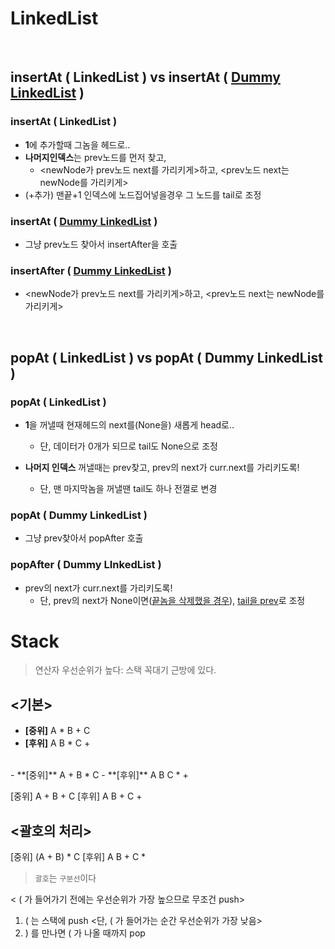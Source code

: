 # LinkedList
&nbsp;
## insertAt ( LinkedList ) vs insertAt ( <u>Dummy LinkedList</u> )

### insertAt ( LinkedList )
- **1**에 추가할때 그놈을 헤드로..
- **나머지인덱스**는 prev노드를 먼저 찾고, 
  - <newNode가 prev노드 next를 가리키게>하고, <prev노드 next는 newNode를 가리키게>
- (+추가) 맨끝+1 인덱스에 노드집어넣을경우 그 노드를 tail로 조정

### insertAt ( <u>Dummy LinkedList</u> )

- 그냥 prev노드 찾아서 insertAfter을 호출

### insertAfter ( <u>Dummy LinkedList</u> )

- <newNode가 prev노드 next를 가리키게>하고, <prev노드 next는 newNode를 가리키게>

&nbsp;&nbsp;&nbsp;


## popAt ( LinkedList ) vs popAt ( Dummy LinkedList )

### popAt ( LinkedList )
- **1**을 꺼낼때 현재헤드의 next를(None을) 새롭게 head로..
  - 단, 데이터가 0개가 되므로 tail도 None으로 조정

- **나머지 인덱스** 꺼낼때는 prev찾고, prev의 next가 curr.next를 가리키도록!
  - 단, 맨 마지막놈을 꺼낼땐 tail도 하나 전껄로 변경

### popAt ( Dummy LinkedList )

- 그냥 prev찾아서 popAfter 호출

### popAfter ( Dummy LInkedList )

- prev의 next가 curr.next를 가리키도록!
  - 단, prev의 next가 None이면(<u>끝놈을 삭제했을 경우</u>), <u>tail을 prev</u>로 조정

# Stack

> 연산자 우선순위가 높다: 스택 꼭대기 근방에 있다.

## <기본>
- **[중위]** A * B + C
- **[후위]** A B * C +
<br />
- **[중위]** A + B * C
- **[후위]** A B C * +

[중위] A + B + C
[후위] A B + C +

## <괄호의 처리>
[중위] (A + B) * C
[후위] A B + C *

> `괄호`는 `구분선`이다

< ( 가 들어가기 전에는 우선순위가 가장 높으므로 무조건 push>
1. ( 는 스택에 push 
<단, ( 가 들어가는 순간 우선순위가 가장 낮음>
2. ) 를 만나면 ( 가 나올 때까지 pop
